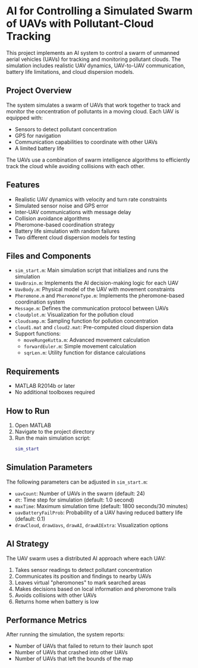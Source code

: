 # AI for Controlling a Simulated Swarm of UAVs with Pollutant-Cloud Tracking

This project implements an AI system to control a swarm of unmanned aerial vehicles (UAVs) for tracking and monitoring pollutant clouds. The simulation includes realistic UAV dynamics, UAV-to-UAV communication, battery life limitations, and cloud dispersion models.

## Project Overview

The system simulates a swarm of UAVs that work together to track and monitor the concentration of pollutants in a moving cloud. Each UAV is equipped with:
- Sensors to detect pollutant concentration
- GPS for navigation
- Communication capabilities to coordinate with other UAVs
- A limited battery life

The UAVs use a combination of swarm intelligence algorithms to efficiently track the cloud while avoiding collisions with each other.

## Features

- Realistic UAV dynamics with velocity and turn rate constraints
- Simulated sensor noise and GPS error
- Inter-UAV communications with message delay
- Collision avoidance algorithms
- Pheromone-based coordination strategy
- Battery life simulation with random failures
- Two different cloud dispersion models for testing

## Files and Components

- `sim_start.m`: Main simulation script that initializes and runs the simulation
- `UavBrain.m`: Implements the AI decision-making logic for each UAV
- `UavBody.m`: Physical model of the UAV with movement constraints
- `Pheremone.m` and `PheremoneType.m`: Implements the pheromone-based coordination system
- `Message.m`: Defines the communication protocol between UAVs
- `cloudplot.m`: Visualization for the pollution cloud
- `cloudsamp.m`: Sampling function for pollution concentration
- `cloud1.mat` and `cloud2.mat`: Pre-computed cloud dispersion data
- Support functions:
  - `moveRungeKutta.m`: Advanced movement calculation
  - `forwardEuler.m`: Simple movement calculation
  - `sqrLen.m`: Utility function for distance calculations

## Requirements

- MATLAB R2014b or later
- No additional toolboxes required

## How to Run

1. Open MATLAB
2. Navigate to the project directory
3. Run the main simulation script:
   ```matlab
   sim_start
   ```

## Simulation Parameters

The following parameters can be adjusted in `sim_start.m`:
- `uavCount`: Number of UAVs in the swarm (default: 24)
- `dt`: Time step for simulation (default: 1.0 second)
- `maxTime`: Maximum simulation time (default: 1800 seconds/30 minutes)
- `uavBatteryFailProb`: Probability of a UAV having reduced battery life (default: 0.1)
- `drawCloud`, `drawUavs`, `drawAI`, `drawAIExtra`: Visualization options

## AI Strategy

The UAV swarm uses a distributed AI approach where each UAV:
1. Takes sensor readings to detect pollutant concentration
2. Communicates its position and findings to nearby UAVs
3. Leaves virtual "pheromones" to mark searched areas
4. Makes decisions based on local information and pheromone trails
5. Avoids collisions with other UAVs
6. Returns home when battery is low

## Performance Metrics

After running the simulation, the system reports:
- Number of UAVs that failed to return to their launch spot
- Number of UAVs that crashed into other UAVs
- Number of UAVs that left the bounds of the map